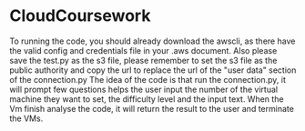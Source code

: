 # CloudCoursework
To running the code, you should already download the awscli, as there have the valid config and credentials file in your .aws document.
Also please save the test.py as the s3 file, please remember to set the s3 file as the public authority and copy the url to replace the url of the "user data" section of the connection.py
The idea of the code is that run the connection.py, it will prompt few questions helps the user input the number of the virtual machine they want to set, the difficulty level and the input text.
When the Vm finish analyse the code, it will return the result to the user and terminate the VMs.
